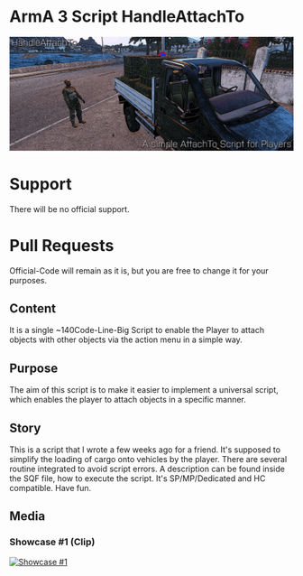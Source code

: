 # ArmA 3 Script HandleAttachTo
<p align="center">
  <img src="Screenshots/HandleAttachTo2.png">
</p>

# Support
There will be no official support.

# Pull Requests
Official-Code will remain as it is, but you are free to change it for your purposes.

## Content
It is a single ~140Code-Line-Big Script to enable the Player to attach objects with other objects via the action menu in a simple way.

## Purpose
The aim of this script is to make it easier to implement a universal script, which enables the player to attach objects in a specific manner.

## Story
This is a script that I wrote a few weeks ago for a friend. It's supposed to simplify the loading of cargo onto vehicles by the player. There are several routine integrated to avoid script errors. A description can be found inside the SQF file, how to execute the script. It's SP/MP/Dedicated and HC compatible. Have fun.

## Media


### Showcase #1 (Clip)
[![Showcase #1](https://i.ytimg.com/vi/NqSXIm2gk7I/sddefault.jpg)](https://www.youtube.com/watch?v=NqSXIm2gk7I)
